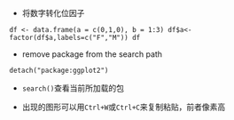 - 将数字转化位因子

`
df <- data.frame(a = c(0,1,0), b = 1:3)
df$a<-factor(df$a,labels=c("F","M"))
df 
`

- remove package from the search path

`
detach("package:ggplot2")
`

- `search()`查看当前所加载的包

- 出现的图形可以用`Ctrl+W`或`Ctrl+C`来复制粘贴，前者像素高


